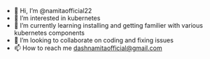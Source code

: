 - 👋 Hi, I’m @namitaofficial22
- 👀 I’m interested in kubernetes
- 🌱 I’m currently learning installing and getting familier with various kubernetes components
- 💞️ I’m looking to collaborate on coding and fixing issues
- 📫 How to reach me dashnamitaofficial@gmail.com

<!---
namitaofficial22/namitaofficial22 is a ✨ special ✨ repository because its `README.md` (this file) appears on your GitHub profile.
You can click the Preview link to take a look at your changes.
--->
